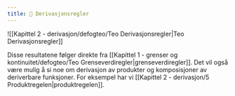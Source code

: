 ```yaml
---
title: 📄 Derivasjonsregler
---
```


![[Kapittel 2 - derivasjon/defogteo/Teo Derivasjonsregler|Teo Derivasjonsregler]]

Disse resultatene følger direkte fra [[Kapittel 1 - grenser og kontinuitet/defogteo/Teo Grenseverdiregler|grenseverdiregler]]. Det vil også være mulig å si noe om derivasjon av produkter og komposisjoner av deriverbare funksjoner. For eksempel har vi [[Kapittel 2 - derivasjon/5 Produktregelen|produktregelen]].